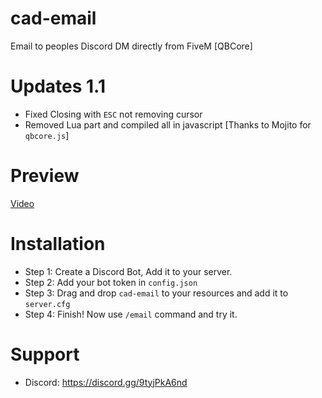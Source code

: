 # cad-email
Email to peoples Discord DM directly from FiveM [QBCore]

# Updates 1.1
* Fixed Closing with `ESC` not removing cursor
* Removed Lua part and compiled all in javascript [Thanks to Mojito for `qbcore.js`]

# Preview
[Video](https://youtu.be/x6OisU5M22A)

# Installation
* Step 1: Create a Discord Bot, Add it to your server.
* Step 2: Add your bot token in `config.json`
* Step 3: Drag and drop `cad-email` to your resources and add it to `server.cfg`
* Step 4: Finish! Now use `/email` command and try it.

# Support
* Discord: https://discord.gg/9tyjPkA6nd
